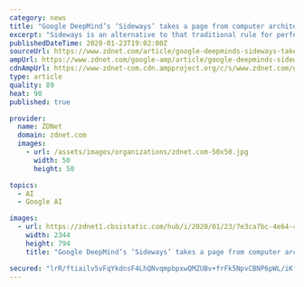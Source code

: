 ```yaml
---
category: news
title: "Google DeepMind’s ‘Sideways’ takes a page from computer architecture"
excerpt: "Sideways is an alternative to that traditional rule for performing the forward and backward passes. The authors of sideways, Mateusz Malinowski, Grzegorz Świrszcz, João Carreira, and Viorica Pătrăucean, all with the DeepMind unit of Google, noticed that a deep learning neural net is doing less than it could be doing at every moment in ..."
publishedDateTime: 2020-01-23T19:02:00Z
sourceUrl: https://www.zdnet.com/article/google-deepminds-sideways-takes-a-page-from-computer-architecture/
ampUrl: https://www.zdnet.com/google-amp/article/google-deepminds-sideways-takes-a-page-from-computer-architecture/
cdnAmpUrl: https://www-zdnet-com.cdn.ampproject.org/c/s/www.zdnet.com/google-amp/article/google-deepminds-sideways-takes-a-page-from-computer-architecture/
type: article
quality: 89
heat: 90
published: true

provider:
  name: ZDNet
  domain: zdnet.com
  images:
    - url: /assets/images/organizations/zdnet.com-50x50.jpg
      width: 50
      height: 50

topics:
  - AI
  - Google AI

images:
  - url: https://zdnet1.cbsistatic.com/hub/i/2020/01/23/7e3ca7bc-4e64-4e98-b75e-1f207f6510bb/deeepmind-sideways-encoder-jan-2020.png
    width: 2344
    height: 794
    title: "Google DeepMind’s ‘Sideways’ takes a page from computer architecture"

secured: "lrR/ftiailv5vFqYkdnsF4LhQNvqmpbpxwQMZUBv+frFk5NpvCBNP6pWL/iKf6ql08uGWKPoQbCaV9vCfZuwqvdJjNZQ+qW61spkfhgdfgwVpz4rsj4QCUaFr5rJstgSGEw7pYpuZf7BKh/+LhnK+Zs2FiB+3kUGpao+W4O2WhtoDvX12sF32aFi+Ecem1lHRtPZzG1PmbkGz9C8W7ZQHi/4fcAHVfuslDJVBR6eGVgCcA7+XsYqefP3mWG6J+A74/hJmYbGtB6tFZWDnENYaylRDGz3ScTe6ld3BRWZd5D9RZ5CMGynPAT/SK9bmxHcNfym/17lYBqdiey07U/aybxiG1HsbThP5sC0YlZHN+xWKyCV4emZ+Vs1SuX6YlMlAMZX5p7BmfdkN6JTSgrIWWwHNRJ3n43A/aPHYV6gKrOx9Je1yAEHrsVfaWHlFjowXVzAux2i2N+4ZBkXqRt8FXmAzI1Q90zqQAbc3AdELdk=;L0P0bW8mWjOjM3MAnqd5yA=="
---
```



